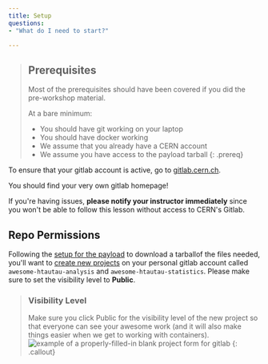 ```yaml
---
title: Setup
questions:
- "What do I need to start?"

---
```

> ## Prerequisites
>
> Most of the prerequisites should have been covered if you did the
> pre-workshop material.
>
> At a bare minimum:
> - You should have git working on your laptop
> - You should have docker working
> - We assume that you already have a CERN account
> - We assume you have access to the payload tarball
{: .prereq}

To ensure that your gitlab account is active, go to
[gitlab.cern.ch](https://gitlab.cern.ch).

You should find your very own gitlab homepage!

If you're having issues, **please notify your instructor immediately**
since you won't be able to follow this lesson without access to CERN's
Gitlab.

## Repo Permissions

Following the [setup for the payload](https://awesome-workshop.github.io/awesome-htautau-analysis/setup.html) to download a tarballof the files needed, you'll want to [create new projects](https://gitlab.cern.ch/projects/new) on your personal gitlab account called `awesome-htautau-analysis` and `awesome-htautau-statistics`. Please make sure to set the visibility level to **Public**.

> ### Visibility Level
>
> Make sure you click Public for the visibility level of the new project so that everyone can see your awesome work
> (and it will also make things easier when we get to working with containers).
> ![example of a properly-filled-in blank project form for gitlab]({{site.baseurl}}/fig/blank-project-form.png)
{: .callout}
